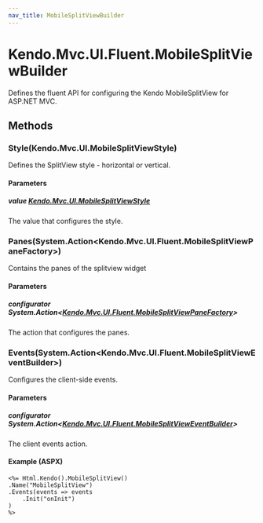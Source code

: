 ```yaml
---
nav_title: MobileSplitViewBuilder
---
```


# Kendo.Mvc.UI.Fluent.MobileSplitViewBuilder
Defines the fluent API for configuring the Kendo MobileSplitView for ASP.NET MVC.




## Methods


### Style(Kendo.Mvc.UI.MobileSplitViewStyle)
Defines the SplitView style - horizontal or vertical.


#### Parameters

##### value [Kendo.Mvc.UI.MobileSplitViewStyle](/api/wrappers/aspnet-mvc/Kendo.Mvc.UI/MobileSplitViewStyle)
The value that configures the style.





### Panes(System.Action\<Kendo.Mvc.UI.Fluent.MobileSplitViewPaneFactory\>)
Contains the panes of the splitview widget


#### Parameters

##### configurator System.Action<[Kendo.Mvc.UI.Fluent.MobileSplitViewPaneFactory](/api/wrappers/aspnet-mvc/Kendo.Mvc.UI.Fluent/MobileSplitViewPaneFactory)>
The action that configures the panes.





### Events(System.Action\<Kendo.Mvc.UI.Fluent.MobileSplitViewEventBuilder\>)
Configures the client-side events.


#### Parameters

##### configurator System.Action<[Kendo.Mvc.UI.Fluent.MobileSplitViewEventBuilder](/api/wrappers/aspnet-mvc/Kendo.Mvc.UI.Fluent/MobileSplitViewEventBuilder)>
The client events action.




#### Example (ASPX)
    <%= Html.Kendo().MobileSplitView()
    .Name("MobileSplitView")
    .Events(events => events
        .Init("onInit")
    )
    %>




